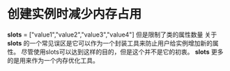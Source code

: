 # 创建实例时减少内存占用
__slots__ = ["value1","value2","value3","value4"]
但是限制了类的属性数量
关于 __slots__ 的一个常见误区是它可以作为一个封装工具来防止用户给实例增加新的属性。 尽管使用slots可以达到这样的目的，但是这个并不是它的初衷。 __slots__ 更多的是用来作为一个内存优化工具。
